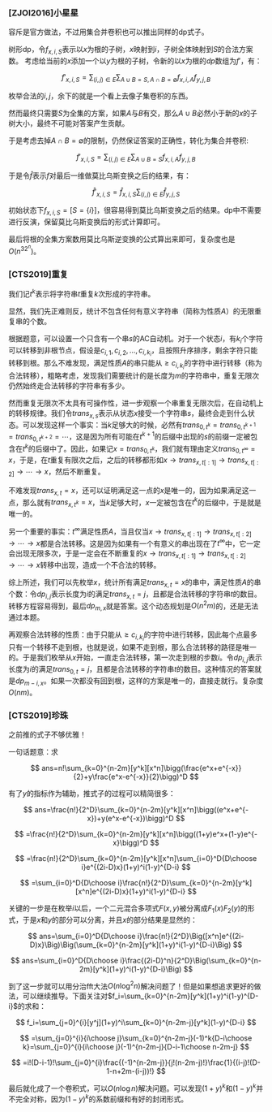### [ZJOI2016]小星星

容斥是官方做法，不过用集合并卷积也可以推出同样的dp式子。

树形dp，令$f_{x,i,S}$表示以$x$为根的子树，$x$映射到$i$，子树全体映射到$S$的合法方案数。
考虑给当前的$x$添加一个以$y$为根的子树，令新的以$x$为根的$dp$数组为$f'$，有：

$$
f'_{x,i,S}=\sum_{(i,j)\in E}\sum_{A\cup B=S,A\cap B=\emptyset}f_{x,i,A}f_{y,j,B}
$$

枚举合法的$i,j$，余下的就是一个看上去像子集卷积的东西。

然而最终只需要$S$为全集的方案，如果$A$与$B$有交，那么$A\cup B$必然小于新的$x$的子树大小，最终不可能对答案产生贡献。

于是考虑去掉$A\cap B=\emptyset$的限制，仍然保证答案的正确性，转化为集合并卷积:

$$
f'_{x,i,S}=\sum_{(i,j)\in E}\sum_{A\cup B=S}f_{x,i,A}f_{y,j,B}
$$

于是令$\hat f$表示$f$对最后一维做莫比乌斯变换之后的结果，有：

$$
\hat f'_{x,i,S}=\hat f_{x,i,S}\sum_{(i,j)\in E}\hat f_{y,j,S}
$$

初始状态下$f_{x,i,S}=[S=\{i\}]$，很容易得到莫比乌斯变换之后的结果。dp中不需要进行反演，保留莫比乌斯变换后的形式计算即可。

最后将根的全集方案数用莫比乌斯逆变换的公式算出来即可，复杂度也是$O(n^32^n)$。

### [CTS2019]重复

我们记$t^k$表示将字符串$t$重复$k$次形成的字符串。

显然，我们先正难则反，统计不包含任何有意义字符串（简称为性质$A$）的无限重复串的个数。

根据题意，可以设置一个只含有一个串$s$的AC自动机。对于一个状态$i$，有$k_i$个字符可以转移到非根节点，假设是$c_{i,1},c_{i,2},\dots,c_{i,k_i}$，且按照升序排序，剩余字符只能转移到根。那么不难发现，满足性质$A$的串只能从$\geq c_{i,k_i}$的字符中进行转移（称为合法转移），粗略考虑，发现我们需要统计的是长度为$m$的字符串中，重复无限次仍然始终走合法转移的字符串有多少。

然而重复无限次不太具有可操作性，进一步观察一个串重复无限次后，在自动机上的转移规律。我们令$trans_{x,s}$表示从状态$x$接受一个字符串$s$，最终会走到什么状态。可以发现这样一个事实：当$k$足够大的时候，必然有$trans_{0,t^k}=trans_{0,t^{k+1}}=trans_{0,t^{k+2}}=\cdots$，这是因为所有可能在$t^{k+1}$的后缀中出现的$s$的前缀一定被包含在$t^k$的后缀中了。因此，如果记$x=trans_{0,t^k}$，我们就有理由定义$trans_{0,t^\infty}=x$，于是，在$t$重复有限次之后，之后的转移都形如$x\to trans_{x,t[:1]}\to trans_{x,t[:2]}\to \cdots\to x$，然后不断重复。

不难发现$trans_{x,t}=x$，还可以证明满足这一点的$x$是唯一的，因为如果满足这一点，那么就有$trans_{x,t^k}=x$，当$k$足够大时，$x$一定被包含在$t^k$的后缀中，于是就是唯一的。

另一个重要的事实：$t^\infty$满足性质$A$，当且仅当$x\to trans_{x,t[:1]}\to trans_{x,t[:2]}\to \cdots\to x$都是合法转移。这是因为如果有一个有意义的串出现在了$t^\infty$中，它一定会出现无限多次，于是一定会在不断重复的$x\to trans_{x,t[:1]}\to trans_{x,t[:2]}\to \cdots\to x$转移中出现，造成一个不合法的转移。

综上所述，我们可以先枚举$x$，统计所有满足$trans_{x,t}=x$的串中，满足性质$A$的串个数：令$dp_{i,j}$表示长度为$i$的满足$trans_{x,t}=j$，且都是合法转移的字符串$t$的数目。转移方程容易得到，最后$dp_{m,x}$就是答案。这个动态规划是$O(n^2m)$的，还是无法通过本题。

再观察合法转移的性质：由于只能从$\geq c_{i,k_i}$的字符中进行转移，因此每个点最多只有一个转移不走到根，也就是说，如果不走到根，那么合法转移的路径是唯一的。于是我们枚举从$x$开始，一直走合法转移，第一次走到根的步数$i$。令$dp_{i,j}$表示长度为$i$的满足$trans_{0,t}=j$，且都是合法转移的字符串$t$的数目。这种情况的答案就是$dp_{m-i,x}$。如果一次都没有回到根，这样的方案是唯一的，直接走就行。复杂度$O(nm)$。

### [CTS2019]珍珠

之前推的式子不够优雅！

一句话题意：求

$$
ans=n!\sum_{k=0}^{n-2m}[y^k][x^n]\bigg(\frac{e^x+e^{-x}}{2}+y\frac{e^x-e^{-x}}{2}\bigg)^D
$$

有了$y$的指标作为辅助，推式子的过程可以精简很多：

$$
ans=\frac{n!}{2^D}\sum_{k=0}^{n-2m}[y^k][x^n]\bigg((e^x+e^{-x})+y(e^x-e^{-x})\bigg)^D
$$

$$
=\frac{n!}{2^D}\sum_{k=0}^{n-2m}[y^k][x^n]\bigg((1+y)e^x+(1-y)e^{-x}\bigg)^D
$$

$$
=\frac{n!}{2^D}\sum_{k=0}^{n-2m}[y^k][x^n]\sum_{i=0}^D{D\choose i}e^{(2i-D)x}(1+y)^i(1-y)^{D-i}
$$

$$
=\sum_{i=0}^D{D\choose i}\frac{n!}{2^D}\sum_{k=0}^{n-2m}[y^k][x^n]e^{(2i-D)x}(1+y)^i(1-y)^{D-i}
$$

关键的一步是在枚举$i$以后，一个二元混合多项式$F(x,y)$被分离成$F_1(x)F_2(y)$的形式，于是$x$和$y$的部分可以分离，并且$x$的部分结果是显然的：


$$
ans=\sum_{i=0}^D{D\choose i}\frac{n!}{2^D}\Big([x^n]e^{(2i-D)x}\Big)\Big(\sum_{k=0}^{n-2m}[y^k](1+y)^i(1-y)^{D-i}\Big)
$$

$$
ans=\sum_{i=0}^D{D\choose i}\frac{(2i-D)^n}{2^D}\Big(\sum_{k=0}^{n-2m}[y^k](1+y)^i(1-y)^{D-i}\Big)
$$

到了这一步就可以用分治fft大法$O(n\log^2n)$解决问题了！但是如果想追求更好的做法，可以继续推导。下面关注对$f_i=\sum_{k=0}^{n-2m}[y^k](1+y)^i(1-y)^{D-i}$的求和：

$$
f_i=\sum_{j=0}^{i}[y^j](1+y)^i\sum_{k=0}^{n-2m-j}[y^k](1-y)^{D-i}
$$

$$
=\sum_{j=0}^{i}{i\choose j}\sum_{k=0}^{n-2m-j}(-1)^k{D-i\choose k}=\sum_{j=0}^{i}{i\choose j}(-1)^{n-2m-j}{D-i-1\choose n-2m-j}
$$

$$
=i!(D-i-1)!\sum_{j=0}^{i}\frac{(-1)^{n-2m-j}}{j!(n-2m-j)!}\frac{1}{(i-j)!(D-1-n+2m-(i-j))!}
$$

最后就化成了一个卷积式，可以$O(n\log n)$解决问题。可以发现$(1+y)^k$和$(1-y)^k$并不完全对称，因为$(1-y)^k$的系数前缀和有好的封闭形式。